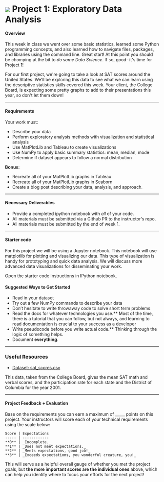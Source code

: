 
# ![](https://ga-dash.s3.amazonaws.com/production/assets/logo-9f88ae6c9c3871690e33280fcf557f33.png) Project 1: Exploratory Data Analysis

#### Overview

This week in class we went over some basic statistics, learned some Python programming
concepts, and also learned how to navigate files, packages, and libraries using the command
line. Great start! At this point you should be chomping at the bit to _do some Data Science_. If so, good- it's time for Project 1!

For our first project, we're going to take a look at SAT scores around the United States. We'll be exploring this data to see what we can learn using the descriptive statistics skills covered this week. Your client, the College Board, is expecting some pretty graphs to add to their presentations this year, so don't let them down!


---

#### Requirements

Your work must:

- Describe your data
- Perform exploratory analysis methods with visualization and statistical analysis
- Use MatPlotLib and Tableau to create visualizations
- Use NumPy to apply basic summary statistics: mean, median, mode
- Determine if dataset appears to follow a normal distribution

**Bonus:**

- Recreate all of your MatPlotLib graphs in Tableau
- Recreate all of your MatPlotLib graphs in Seaborn
- Create a blog post describing your data, analysis, and approach.


---

#### Necessary Deliverables

- Provide a completed ipython notebook with _all_ of your code.
- All materials must be submitted via a Github PR to the instructor's repo.
- All materials must be submitted by the end of week 1.

---

#### Starter code

For this project we will be using a Jupyter notebook. This notebook will use matplotlib
for plotting and visualizing our data. This type of visualization is handy for prototyping
and quick data analysis. We will discuss more advanced data visualizations for disseminating your work.

Open the starter code instructions in IPython notebook.

#### Suggested Ways to Get Started

- Read in your dataset
- Try out a few NumPy commands to describe your data
- Don’t hesitate to write throwaway code to solve short term problems
- Read the docs for whatever technologies you use.** Most of the time, there is a tutorial that you can follow, but not always, and learning to read documentation is crucial to your success as a developer
- Write pseudocode before you write actual code.** Thinking through the logic of something helps.  
- Document **everything**.

---

### Useful Resources

- [Dataset: sat_scores.csv](./assets/sat_scores.csv)

This data, taken from the College Board, gives the mean SAT math and verbal scores, and the participation rate for each state and the District of Columbia for the year 2001.

---

#### Project Feedback + Evaluation


Base on the requirements you can earn a maximum of _____ points on this project. Your instructors will score each of your technical requirements using the scale below:

    Score | Expectations
    ----- | ------------
    **0** | _Incomplete._
    **1** | _Does not meet expectations._
    **2** | _Meets expectations, good job!_
    **3** | _Exceeds expectations, you wonderful creature, you!_

 This will serve as a helpful overall gauge of whether you met the project goals, but __the more important scores are the individual ones__ above, which can help you identify where to focus your efforts for the next project!
